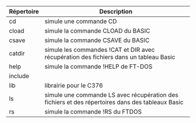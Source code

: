 | Répertoire | Description |
| -------- | -------- |
| cd      | simule une commande CD|
| cload   | simule la commande CLOAD du BASIC   |
| csave   | simule la commande CSAVE du BASIC   |
| catdir  | simule les commandes !CAT et DIR avec récupération des fichiers dans un tableau Basic|
| help  | simule la commande !HELP de FT-DOS   |
| include  |  |
| lib   | librairie pour le C376   |
| ls   | simule une commande LS avec récupération des fichiers et des répertoires dans des tableaux Basic|
| rs    | simule la commande !RS du FTDOS |
